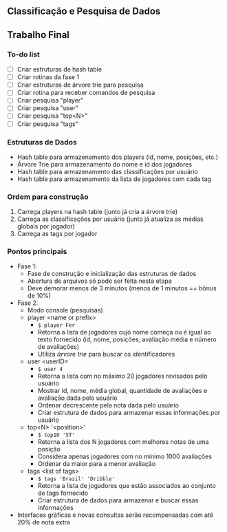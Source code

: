 ## Classificação e Pesquisa de Dados
## Trabalho Final

### To-do list

- [ ] Criar estruturas de hash table
- [ ] Criar rotinas da fase 1
- [ ] Criar estruturas de árvore trie para pesquisa
- [ ] Criar rotina para receber comandos de pesquisa
- [ ] Criar pesquisa "player"
- [ ] Criar pesquisa "user"
- [ ] Criar pesquisa "top&lt;N&gt;"
- [ ] Criar pesquisa "tags"

### Estruturas de Dados

- Hash table para armazenamento dos players (id, nome, posições, etc.)
- Árvore Trie para armazenamento do nome e id dos jogadores
- Hash table para armazenamento das classificações por usuário
- Hash table para armazenamento da lista de jogadores com cada tag

### Ordem para construção

1. Carrega players na hash table (junto já cria a árvore trie)
2. Carrega as classificações por usuário (junto já atualiza as médias globais por jogador)
3. Carrega as tags por jogador

### Pontos principais

- Fase 1:
  - Fase de construção e inicialização das estruturas de dados
  - Abertura de arquivos só pode ser feita nesta etapa
  - Deve demorar menos de 3 minutos (menos de 1 minutos == bônus de 10%)
- Fase 2:
  - Modo console (pesquisas)
  - player &lt;name or prefix&gt;
    - `$ player Fer`
    - Retorna a lista de jogadores cujo nome começa ou é igual ao texto fornecido (id, nome, posições, avaliação média e número de avaliações)
    - Utiliza *árvore trie* para buscar os identificadores
  - user &lt;userID&gt;
    - `$ user 4`
    - Retorna a lista com no máximo 20 jogadores revisados pelo usuário
    - Mostrar id, nome, média global, quantidade de avaliações e avaliação dada pelo usuário
    - Ordenar decrescente pela nota dada pelo usuário
    - Criar estrutura de dados para armazenar essas informações por usuário
  - top&lt;N&gt; '&lt;position&gt;'
    - `$ top10 'ST'`
    - Retorna a lista dos N jogadores com melhores notas de uma posição
    - Considera apenas jogadores com no mínimo 1000 avaliações
    - Ordenar da maior para a menor avaliação
  - tags &lt;list of tags&gt;
    - `$ tags 'Brazil' 'Dribble'`
    - Retorna a lista de jogadores que estão associados ao conjunto de tags fornecido
    - Criar estrutura de dados para armazenar e buscar essas informações
- Interfaces gráficas e novas consultas serão recompensadas com até 20% de nota extra
